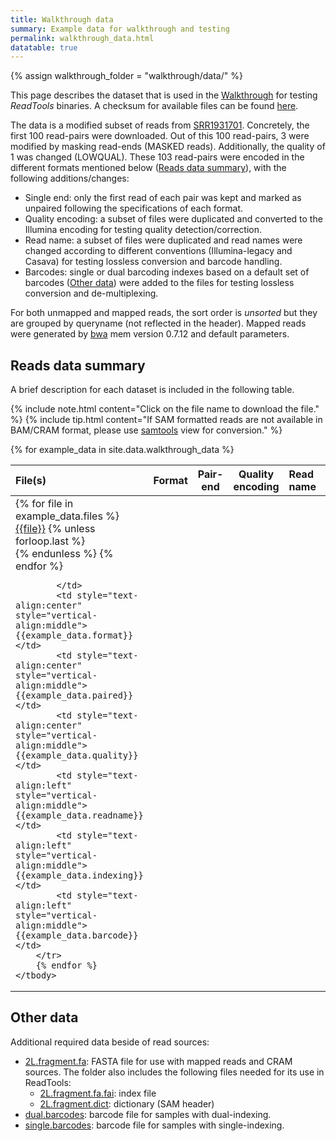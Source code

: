 ```yaml
---
title: Walkthrough data
summary: Example data for walkthrough and testing
permalink: walkthrough_data.html
datatable: true
---
```

{% assign walkthrough_folder = "walkthrough/data/" %}

This page describes the dataset that is used in the 
[Walkthrough](walkthrough.html) for testing _ReadTools_ binaries.
A checksum for available files can be found 
[here]({{walkthrough_folder}}/checksum).

The data is a modified subset of reads from 
[SRR1931701](https://www.ncbi.nlm.nih.gov/sra/?term=SRR1931701).
Concretely, the first 100 read-pairs were downloaded. Out of this 100 
read-pairs, 3 were modified by masking read-ends (MASKED reads). 
Additionally,  the quality of 1 was changed (LOWQUAL).
These 103 read-pairs were encoded in the different formats 
mentioned below ([Reads data summary](#reads-data-summary)),
with the following additions/changes:

* Single end: only the first read of each pair was kept and marked as 
  unpaired following the specifications of each format.
* Quality encoding: a subset of files were duplicated and converted
  to the Illumina encoding for testing quality detection/correction.
* Read name: a subset of files were duplicated and read names were 
  changed according to different conventions (Illumina-legacy and 
  Casava) for testing lossless conversion and barcode handling.
* Barcodes: single or dual barcoding indexes based on a default set of
  barcodes ([Other data](#other-data)) were added to the files for 
  testing lossless conversion and de-multiplexing.

For both unmapped and mapped reads, the sort order is _unsorted_ but 
they are grouped by queryname (not reflected in the header). Mapped
reads were generated by [bwa]({{site.data.software.bwa}}) mem 
version 0.7.12 and default parameters.

## Reads data summary

A brief description for each dataset is included in the following table.

{% include note.html 
content="Click on the file name to download the file." %}
{% include tip.html
content="If SAM formatted reads are not available in BAM/CRAM format, 
please use [samtools](http://www.htslib.org/doc/samtools.html) view for conversion." %}

<!-- Note: Try to keep the columns to 3 or 4 columns only.
If you add 5+ columns, your table may create horizontal scrolling with 
the theme. Additionally, keep the column heading titles short. -->
<table class="display">
    <thead>
        <tr class="header">
            <th style="text-align:left" style="vertical-align:middle">File(s)</th>
            <th style="text-align:center" style="vertical-align:middle">Format</th>
            <th style="text-align:center" style="vertical-align:middle">Pair-end</th>
            <th style="text-align:center" style="vertical-align:middle">Quality<br>encoding</th>
            <th style="text-align:left" style="vertical-align:middle">Read<br>name</th>
            <th style="text-align:left" style="vertical-align:middle">Indexing</th>
            <th style="text-align:left" style="vertical-align:middle">Barcode<br>encoding</th>
        </tr>
    </thead>
    <tbody>
        {% for example_data in site.data.walkthrough_data %}
        <tr>
            <td style="text-align:left" style="vertical-align:middle">
            {% for file in example_data.files %}
                <a href="{{walkthrough_folder}}{{file}}">{{file}}</a>
                {% unless forloop.last %}<br>{% endunless %}
            {% endfor %}
                
            </td>
            <td style="text-align:center" style="vertical-align:middle">{{example_data.format}}</td>
            <td style="text-align:center" style="vertical-align:middle">{{example_data.paired}}</td>
            <td style="text-align:center" style="vertical-align:middle">{{example_data.quality}}</td>
            <td style="text-align:left" style="vertical-align:middle">{{example_data.readname}}</td>
            <td style="text-align:left" style="vertical-align:middle">{{example_data.indexing}}</td>
            <td style="text-align:left" style="vertical-align:middle">{{example_data.barcode}}</td>
        </tr>
        {% endfor %}
    </tbody>

</table>

## Other data

Additional required data beside of read sources:

* [2L.fragment.fa]({{walkthrough_folder}}2L.fragment.fa): 
  FASTA file for use with mapped reads and CRAM sources. The folder 
  also includes the following files needed for its use in ReadTools:
  - [2L.fragment.fa.fai]({{walkthrough_folder}}2L.fragment.fa.fai): index file
  - [2L.fragment.dict]({{walkthrough_folder}}2L.fragment.dict): dictionary (SAM header)
* [dual.barcodes]({{walkthrough_folder}}dual.barcodes): barcode file 
  for samples with dual-indexing.
* [single.barcodes]({{walkthrough_folder}}single.barcodes): barcode 
  file for samples with single-indexing.
